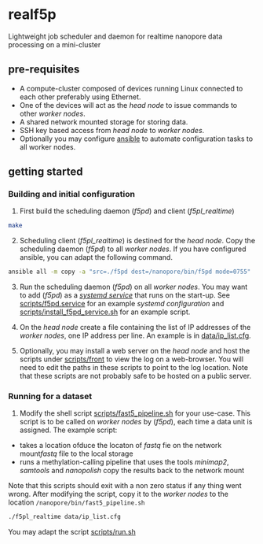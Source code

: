 # realf5p

Lightweight job scheduler and daemon for realtime nanopore data processing on a mini-cluster


## pre-requisites

- A compute-cluster composed of devices running Linux connected to each other preferably using Ethernet.
- One of the devices will act as the *head node* to issue commands to other *worker nodes*.
- A shared network mounted storage for storing data.
- SSH key based access from *head node* to *worker nodes*.
- Optionally you may configure [ansible](https://docs.ansible.com/ansible/latest/index.html) to automate configuration tasks to all worker nodes.

## getting started

### Building and initial configuration

1. First build the scheduling daemon (*f5pd*) and client (*f5pl_realtime*)

```sh
make
```

2. Scheduling client (*f5pl_realtime*) is destined for the *head node*. Copy the scheduling daemon (*f5pd*) to all *worker nodes*. If you have configured ansible, you can adapt the following command.

```sh
ansible all -m copy -a "src=./f5pd dest=/nanopore/bin/f5pd mode=0755"
```

3. Run the scheduling daemon (*f5pd*) on all *worker nodes*. You may want to add (*f5pd*) as a *[systemd service](http://manpages.ubuntu.com/manpages/cosmic/man5/systemd.service.5.html)* that runs on the start-up. See [scripts/f5pd.service](https://github.com/hasindu2008/f5_pipeline/blob/master/scripts/f5pd.service) for an example *systemd configuration* and  [scripts/install_f5pd_service.sh](https://github.com/hasindu2008/f5_pipeline/blob/master/scripts/install_f5pd_service.sh) for an example script.

4. On the *head node* create a file containing the list of IP addresses of the *worker nodes*, one IP address per line. An example is in [data/ip_list.cfg](https://github.com/hasindu2008/f5_pipeline/blob/master/data/ip_list.cfg).

5. Optionally, you may install a web server on the *head node* and host the scripts under [scripts/front](https://github.com/hasindu2008/f5_pipeline/tree/master/scripts/front) to view the log on a web-browser. You will need to edit the paths in these scripts to point to the log location. Note that these scripts are not probably safe to be hosted on a public server.

### Running for a dataset

1. Modify the shell script [scripts/fast5_pipeline.sh](https://github.com/sashajenner/realf5p/blob/master/scripts/fast5_pipeline.sh) for your use-case. This script is to be called on *worker nodes* by (*f5pd*), each time a data unit is assigned. The example script:
  - takes a location ofduce the locaton of *fastq* fie on the network mount*fastq* file to the local storage
  - runs a methylation-calling pipeline that uses the tools *minimap2*, *samtools* and *nanopolish* copy the results back to the network mount

  Note that this scripts should exit with a non zero status if any thing went wrong. After modifying the script, copy it to the *worker nodes* to the location `/nanopore/bin/fast5_pipeline.sh`
  
```sh
./f5pl_realtime data/ip_list.cfg
```

  You may adapt the script [scripts/run.sh](https://github.com/sashajenner/realf5p/blob/master/run.sh)